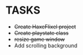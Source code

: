 # TASKS
- ~~Create HaxeFlixel project~~
- ~~Create playstate class~~
- ~~resize game window~~
- Add scrolling background
